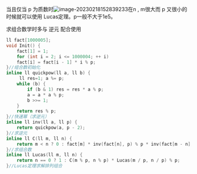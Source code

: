 当且仅当 p 为质数时![image-20230218152839233](C:\Users\666\AppData\Roaming\Typora\typora-user-images\image-20230218152839233.png)在n , m很大而 p 又很小的时候就可以使用 Lucas定理。p一般不大于1e5。

求组合数学时多与 逆元 配合使用

```c++
ll fact[1000005];
void Init() {
	fact[1] = 1;
	for (int i = 2; i <= 1000004; ++ i)
	fact[i] = fact[i - 1] * i % p;
}//组合数初始化
inline ll quickpow(ll a, ll b) {
	 ll res=1; a %= p;
	while (b) {
		if (b & 1) res = res * a % p;
		a = a * a % p;
		b >>= 1;
	}
	return res % p;
}//快速幂（求逆元）
inline ll inv(ll a, ll p) {
	return quickpow(a, p - 2);
}//求逆元
inline ll C(ll m, ll n) {
	return m < n ? 0 : fact[m] * inv(fact[n], p) % p * inv(fact[m - n], p) % p;
}//求组合数
inline ll Lucas(ll m, ll n) {
	return n == 0 ? 1 : C(m % p, n % p) * Lucas(m / p, n / p) % p;
}//Lucas定理求解排列组合
```

